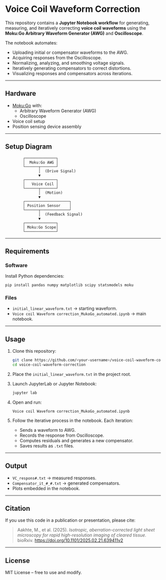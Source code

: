 # Voice Coil Waveform Correction

This repository contains a **Jupyter Notebook workflow** for generating, measuring, and iteratively correcting **voice coil waveforms** using the **Moku:Go Arbitrary Waveform Generator (AWG)** and **Oscilloscope**.

The notebook automates:
- Uploading initial or compensator waveforms to the AWG.
- Acquiring responses from the Oscilloscope.
- Normalizing, analyzing, and smoothing voltage signals.
- Iteratively generating compensators to correct distortions.
- Visualizing responses and compensators across iterations.

---

## Hardware

- [Moku:Go](https://www.liquidinstruments.com/moku-go/) with:  
  - Arbitrary Waveform Generator (AWG)  
  - Oscilloscope  
- Voice coil setup  
- Position sensing device assembly  

---

## Setup Diagram

```
        ┌──────────────┐
        │  Moku:Go AWG │
        └──────┬───────┘
               │  (Drive Signal)
               ▼
        ┌──────────────┐
        │   Voice Coil │
        └──────┬───────┘
               │  (Motion)
               ▼
        ┌────────────────────┐
        │ Position Sensor    │
        └──────┬─────────────┘
               │  (Feedback Signal)
               ▼
        ┌──────────────┐
        │ Moku:Go Scope│
        └──────────────┘
```

---

## Requirements

### Software  
Install Python dependencies:

```bash
pip install pandas numpy matplotlib scipy statsmodels moku
```

### Files  
- `initial_linear_waveform.txt` → starting waveform.  
- `Voice coil Waveform correction_MukoGo_automated.ipynb` → main notebook.

---

## Usage

1. Clone this repository:

   ```bash
   git clone https://github.com/<your-username>/voice-coil-waveform-correction.git
   cd voice-coil-waveform-correction
   ```

2. Place the `initial_linear_waveform.txt` in the project root.

3. Launch JupyterLab or Jupyter Notebook:

   ```bash
   jupyter lab
   ```

4. Open and run:

   ```
   Voice coil Waveform correction_MukoGo_automated.ipynb
   ```

5. Follow the iterative process in the notebook. Each iteration:
   - Sends a waveform to AWG.
   - Records the response from Oscilloscope.
   - Computes residuals and generates a new compensator.
   - Saves results as `.txt` files.

---

## Output

- `VC_respons#.txt` → measured responses.  
- `Compensator_it_#_#.txt` → generated compensators.  
- Plots embedded in the notebook.


---

## Citation

If you use this code in a publication or presentation, please cite:

> Aakhte, M., et al. (2025). *Isotropic, aberration-corrected light sheet microscopy for rapid high-resolution imaging of cleared tissue.* bioRxiv. https://doi.org/10.1101/2025.02.21.639411v2

---

## License

MIT License – free to use and modify.  
